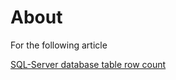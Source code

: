 ﻿# About

For the following article

[SQL-Server database table row count](https://dev.to/karenpayneoregon/sql-server-database-table-row-count-4l1h)
